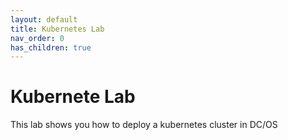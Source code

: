```yaml
---
layout: default
title: Kubernetes Lab
nav_order: 0
has_children: true
---
```


# Kubernete Lab
This lab shows you how to deploy a kubernetes cluster in DC/OS
